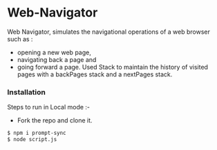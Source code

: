 # Web-Navigator
Web Navigator, simulates the navigational operations of a web browser such as :

- opening a new web page,
- navigating back a page and
- going forward a page. Used Stack to maintain the history of visited pages with a backPages stack and a nextPages stack.

### Installation
Steps to run in Local mode :-
- Fork the repo and clone it.

```sh
$ npm i prompt-sync
$ node script.js
```
